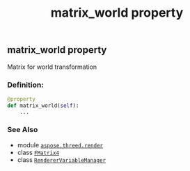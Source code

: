 ﻿---
title: matrix_world property
second_title: Aspose.3D for Python via .NET API References
description: 
type: docs
weight: 90
url: /python-net/aspose.threed.render/renderervariablemanager/matrix_world/
is_root: false
---

## matrix_world property


Matrix for world transformation
### Definition:
```python
@property
def matrix_world(self):
    ...
```

### See Also
* module [`aspose.threed.render`](../../)
* class [`FMatrix4`](/3d/python-net/aspose.threed.utilities/fmatrix4)
* class [`RendererVariableManager`](/3d/python-net/aspose.threed.render/renderervariablemanager)
